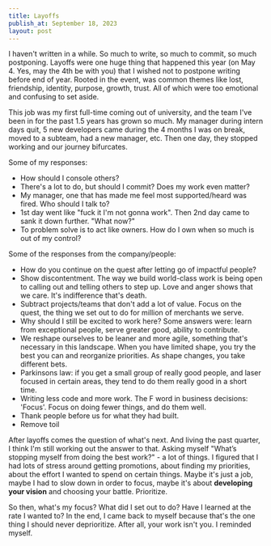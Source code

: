 ```yaml
---
title: Layoffs
publish_at: September 18, 2023
layout: post
---
```


I haven't written in a while. So much to write, so much to commit, so much postponing. Layoffs were one huge thing that happened this year (on May 4. Yes, may the 4th be with you) that I wished not to postpone writing before end of year. Rooted in the event, was common themes like lost, friendship, identity, purpose, growth, trust. All of which were too emotional and confusing to set aside.

This job was my first full-time coming out of university, and the team I've been in for the past 1.5 years has grown so much. My manager during intern days quit, 5 new developers came during the 4 months I was on break, moved to a subteam, had a new manager, etc. Then one day, they stopped working and our journey bifurcates.

Some of my responses:
  - How should I console others?
  - There's a lot to do, but should I commit? Does my work even matter?
  - My manager, one that has made me feel most supported/heard was fired. Who should I talk to?
  - 1st day went like "fuck it I'm not gonna work". Then 2nd day came to sank it down further. "What now?"
  - To problem solve is to act like owners. How do I own when so much is out of my control?

Some of the responses from the company/people:
  - How do you continue on the quest after letting go of impactful people?
  - Show discontentment. The way we build world-class work is being open to calling out and telling others to step up. Love and anger shows that we care. It's indifference that's death.
  - Subtract projects/teams that don't add a lot of value. Focus on the quest, the thing we set out to do for million of merchants we serve.
  - Why should I still be excited to work here? Some answers were: learn from exceptional people, serve greater good, ability to contribute.
  - We reshape ourselves to be leaner and more agile, something that's necessary in this landscape. When you have limited shape, you try the best you can and reorganize priorities. As shape changes, you take different bets.
  - Parkinsons law: if you get a small group of really good people, and laser focused in certain areas, they tend to do them really good in a short time.
  - Writing less code and more work. The F word in business decisions: 'Focus'. Focus on doing fewer things, and do them well.
  - Thank people before us for what they had built.
  - Remove toil

After layoffs comes the question of what's next. And living the past quarter, I think I'm still working out the answer to that. Asking myself "What’s stopping myself from doing the best work?" - a lot of things. I figured that I had lots of stress around getting promotions, about finding my priorities, about the effort I wanted to spend on certain things. Maybe it's just a job, maybe I had to slow down in order to focus, maybe it's about **developing your vision** and choosing your battle. Prioritize.

So then, what's my focus? What did I set out to do? Have I learned at the rate I wanted to? In the end, I came back to myself because that's the one thing I should never deprioritize. After all, your work isn't you. I reminded myself.
